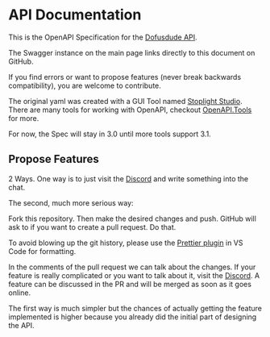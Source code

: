 # API Documentation

This is the OpenAPI Specification for the [Dofusdude API](https://docs.dofusdu.de).

The Swagger instance on the main page links directly to this document on GitHub.

If you find errors or want to propose features (never break backwards compatibility), you are welcome to contribute.

The original yaml was created with a GUI Tool named [Stoplight Studio](https://stoplight.io). There are many tools for working with OpenAPI, checkout [OpenAPI.Tools](https://openapi.tools) for more.

For now, the Spec will stay in 3.0 until more tools support 3.1.

## Propose Features

2 Ways. One way is to just visit the [Discord](https://discord.gg/3EtHskZD8h) and write something into the chat.

The second, much more serious way:

Fork this repository. Then make the desired changes and push. GitHub will ask to if you want to create a pull request. Do that.

To avoid blowing up the git history, please use the [Prettier plugin](https://marketplace.visualstudio.com/items?itemName=esbenp.prettier-vscode) in VS Code for formatting.

In the comments of the pull request we can talk about the changes.
If your feature is really complicated or you want to talk about it, visit the [Discord](https://discord.gg/3EtHskZD8h).
A feature can be discussed in the PR and will be merged as soon as it goes online.

The first way is much simpler but the chances of actually getting the feature implemented is higher because you already did the initial part of designing the API.

